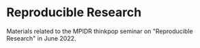 # Reproducible Research

Materials related to the MPIDR thinkpop seminar on "Reproducible Research" in June 2022.
